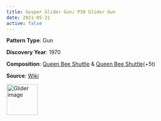 ```yaml
---
title: Gosper Glider Gun/ P30 Glider Gun
date: 2021-05-21
active: false
---
```



**Pattern Type**: Gun

**Discovery Year**: 1970

**Composition**: [Queen Bee Shuttle](https://galapagos.netlify.app/database/queen_bee_shuttle/) & [Queen Bee Shuttle](https://galapagos.netlify.app/database/queen_bee_shuttle/)(+5t)

**Source**: [Wiki](https://www.conwaylife.com/wiki/Gosper_glider_gun)
<!--more-->

<p>
<script type="text/javascript" src="https://www.conwaylife.com/js/lv-plugin.js"></script></p>

<div class="rle"><div class="codebox"><div style="display:none; position: relative; z-index: 1031;"><code>24bo11b$22bobo11b$12b2o6b2o12b2o$11bo3bo4b2o12b2o$2o8bo5bo3b2o14b$2o8b
o3bob2o4bobo11b$10bo5bo7bo11b$11bo3bo20b$12b2o!
#C [[ THEME 6 GRID GRIDMAJOR 0 ZOOM 14.0 ]]
#C [[ COLOR ARROW Orange ARROWSIZE 3 0.05 ARROWALPHA 0.70 ]]
#C [[  ARROW -2 10 23 10 32  ]]
#C [[ COLOR ARROW Red ARROWSIZE 3 0.1 ARROWALPHA 0.70 ]]
#C [[  ARROW 23 10 23 0 32  ]]
#C [[ COLOR ARROW Green ARROWSIZE 3 0.05 ARROWALPHA 0.70 ]]
#C [[  ARROW 23 0 -2 0 32  ]]
#C [[ COLOR ARROW Blue ARROWSIZE 3 0.1 ARROWALPHA 0.70 ]]
#C [[  ARROW -2 0 -2 10 32  ]]
#C [[ COLOR LABEL Gray LABELSIZE 40  LABELALPHA 0.70 ]]
#C [[ LABEL 10 12 20 "Queen Bee Shuttle" ]]
#C [[ COLOR ARROW Orange ARROWSIZE 3 0.05 ARROWALPHA 0.70 ]]
#C [[  ARROW 12 8 37 8 32  ]]
#C [[ COLOR ARROW Red ARROWSIZE 3 0.1 ARROWALPHA 0.70 ]]
#C [[  ARROW 37 8 37 -2 32  ]]
#C [[ COLOR ARROW Green ARROWSIZE 3 0.05 ARROWALPHA 0.70 ]]
#C [[  ARROW 37 -2 12 -2 32  ]]
#C [[ COLOR ARROW Blue ARROWSIZE 3 0.1 ARROWALPHA 0.70 ]]
#C [[  ARROW 12 -2 12 8 32  ]]
#C [[ COLOR LABEL Gray LABELSIZE 40  LABELALPHA 0.70 ]]
#C [[ LABEL 33 10 20 "Queen Bee Shuttle" ]]
#C [[ COLOR LABEL Green LABELSIZE 40  LABELALPHA 0.70 ]]
#C [[ LABEL 18 -4 14 "Gosper Glider Gun" ]]
</code></div></div><canvas width="760" height="560" style="margin-left:1px; position: relative; z-index: 1031;"><noscript> <a href="https://www.conwaylife.com/wiki/File:Glider.png" class="image" title="Glider image"><img alt="Glider image" src="https://www.conwaylife.com/w/images/7/79/Glider.png" decoding="async" width="81" height="81" /></a> </noscript></canvas></div>
